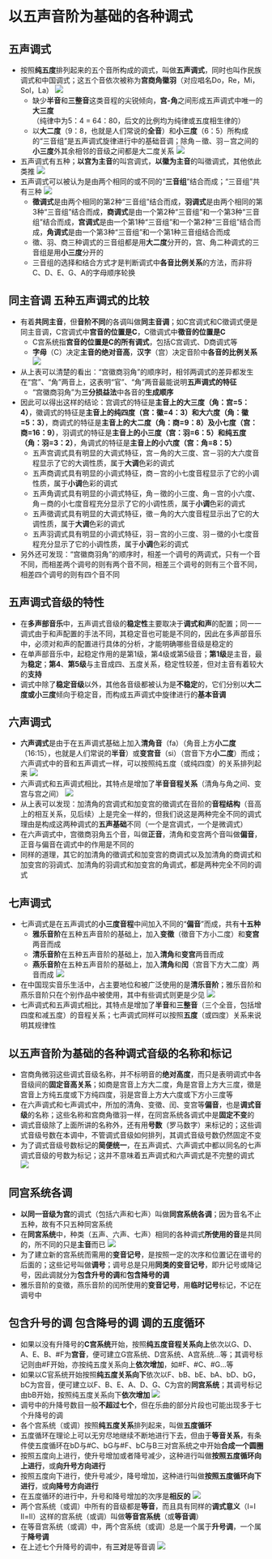 # 以五声音阶为基础的各种调式
## 五声调式
* 按照**纯五度**排列起来的五个音所构成的调式，叫做**五声调式**，同时也叫作民族调式和中国调式；这五个音依次被称为**宫商角徽羽**（对应唱名Do，Re，Mi，Sol，La）
![](../images/五声音阶.jpg)
  * 缺少**半音**和**三整音**这类音程的尖锐倾向，**宫-角**之间形成五声调式中唯一的**大三度**（纯律中为5：4 = 64：80，后文的比例均为纯律或五度相生律的）
  * 以**大二度**（9：8，也就是人们常说的**全音**）和**小三度**（6：5）所构成的“三音组”是五声调式旋律进行中的基础音调；除角－徵、羽－宫之间的**小三度**外其余相邻的音级之间都是大二度关系
![](../images/五声调式音阶.jpg)
* 五声调式有五种；**以宫为主音**的叫宫调式，**以徽为主音**的叫徵调式，其他依此类推
![](../images/五种五声调式.png)
* 五声调式可以被认为是由两个相同的或不同的“**三音组**”结合而成；“三音组”共有三种
![](../images/三音组.png)
  * **徵调式**是由两个相同的第2种“三音组”结合而成，**羽调式**是由两个相同的第3种“三音组”结合而成，**商调式**是由一个第2种“三音组”和一个第3种“三音组”结合而成，**宫调式**是由一个第1种“三音组”和一个第2种“三音组”结合而成，**角调式**是由一个第3种“三音组”和一个第1种三音组结合而成
  * 徵、羽、商三种调式的三音组都是用**大二度**分开的，宫、角二种调式的三音组是用**小三度**分开的
  * 三音组的选择和结合方式才是判断调式中**各音比例关系**的方法，而非将C、D、E、G、A的字母顺序轮换
## 同主音调 五种五声调式的比较
* 有着**共同主音**，但**音阶不同**的各调叫做**同主音调**；如C宫调式和C徵调式便是同主音调，C宫调式中**宫音的位置是C**，C徵调式中**徵音的位置是C**
  * C宫系统指**宫音的位置是C的所有调式**，包括C宫调式、D商调式等
  * **字母**（C）决定**主音的绝对音高**，**汉字**（宫）决定音阶中**各音的比例关系**
![](../images/同主音调.jpg)
* 从上表可以清楚的看出：“宫徽商羽角”的顺序时，相邻两调式的差异都发生在“宫”、“角”两音上，这表明“官”、“角”两音最能说明**五声调式的特征**
  * “宫徽商羽角”为**三分损益法**中各音的**生成顺序**
* 因此可以得出这样的结论：宫调式的特征是**主音上的大三度（角：宫=5：4）**，徽调式的特征是**主音上的纯四度（宫：徽=4：3）和大六度（角：徽=5：3）**，商调式的特征是**主音上的大二度（角：商=9：8）及小七度（宫：商=16：9）**，羽调式的特征是**主音上的小三度（宫：羽=6：5）和纯五度（角：羽=3：2）**，角调式的特征是**主音上的小六度（宫：角=8：5）**
  * 五声宫调式具有明显的大调式特征，宫－角的大三度、宫－羽的大六度音程显示了它的大调性质，属于**大调**色彩的调式
  * 五声商调式具有明显的小调式特征，商－宫的小七度音程显示了它的小调性质，属于**小调**色彩的调式
  * 五声角调式具有明显的小调式特征，角－徵的小三度、角－宫的小六度、角－商的小七度音程充分显示了它的小调性质，属于**小调**色彩的调式
  * 五声徵调式具有明显的大调式特征，徵－角的大六度音程显示出了它的大调性质，属于**大调**色彩的调式
  * 五声羽调式具有明显的小调式特征，羽－宫的小三度、羽－徵的小七度音程充分显示了它的小调性质，属于**小调**色彩的调式
* 另外还可发现：“宫徽商羽角”的顺序时，相差一个调号的两调式，只有一个音不同，而相差两个调号的则有两个音不同，相差三个调号的则有三个音不同，相差四个调号的则有四个音不同
## 五声调式音级的特性
* 在**多声部音乐**中，五声调式音级的**稳定性**主要取决于**调式和声**的配置；同一一调式由于和声配置的手法不同，其稳定音也可能是不同的，因此在多声部音乐中，必须对和声的配置进行具体的分析，才能明确哪些音级是稳定的
* 在单声部音乐中，起稳定作用的是第1级，第4级或第5级音；**第1级**是主音，最为**稳定**；**第4**、**第5级**与主音成四、五度关系，稳定性较差，但对主音有着较大的**支持**
* 调式中除了**稳定音级**以外，其他各音级都被认为是**不稳定**的，它们分别以**大二度或小三度**倾向于稳定音，而构成五声调式中旋律进行的**基本音调**
## 六声调式
* **六声调式**是由于在五声调式基础上加入**清角音**（fa）（角音上方**小二度**（16:15），也就是人们常说的**半音**）或**变宫音**（si）（宫音下方**小二度**）而成；六声调式中的音和五声调式一样，可以按照纯五度（或纯四度）的关系排列起来
![](../images/六声调式.png)
* 六声调式和五声调式相比，其特点是增加了**半音音程关系**（清角与角之间、变宫与宫之间）
![](../images/十种六声调式.jpg)
* 从上表可以发现：加清角的宫调式和加变宫的徵调式在音阶的**音程结构**（音高上的相互关系，见后续）上是完全一样的，但我们说这是两种完全不同的调式理由是构成这两种调式的**五声基础**不同（一个是宫调式，一个是微调式）
* 在六声调式中，宫徵商羽角五个音，叫做**正音**，清角和变宫两个音叫做**偏音**，正音与偏音在调式中的作用是不同的
* 同样的道理，其它的加清角的徵调式和加变宫的商调式以及加清角的商调式和加变宫的羽调式、加清角的羽调式和加变宫的角调式，都是两种完全不同的调式
## 七声调式
* 七声调式是在五声调式的**小三度音程**中间加入不同的“**偏音**”而成，共有**十五种**
  * **雅乐音阶**在五种五声音阶的基础上，加入**变徵**（徵音下方小二度）和**变宫**两音而成
  * **清乐音阶**在五种五声音阶的基础上，加入**清角**和**变宫**两音而成
  * **燕乐音阶**在五种五声音阶的基础上，加入**清角**和**闰**（宫音下方大二度）两音而成
![](../images/七声调式.jpg)
* 在中国现实音乐生活中，占主要地位和被广泛使用的是**清乐音阶**；雅乐音阶和燕乐音阶只在个别作品中被使用，其中有些调式则更是少见
![](../images/雅乐音阶.jpg)
* 七声调式和五声调式相比，其特点是增加了**半音**和**三整音**（三个全音，包括增四度和减五度）的音程关系；七声调式同样可以按照**五度**（或四度）关系来说明其规律性
## 以五声音阶为基础的各种调式音级的名称和标记
* 宫商角微羽这些调式音级名称，并不标明音的**绝对高度**，而只是表明调式中各音级间的**固定音高关系**；如商是宫音上方大二度，角是宫音上方大三度，徵是宫音上方纯五度或下方纯四度，羽是宫音上方大六度或下方小三度等
* 在六声调式和七声调式中，所加的清角、变徵、闰、变宫等**偏音**，也是**调式音级**的名称；这些名称和宫商角徵羽一样，在同宫系统各调式中是**固定不变**的
* 调式音级除了上面所讲的名称外，还有用**号数**（罗马数字）来标记的；这些调式音级号数在本调中，不管调式音级如何排列，其调式音级号数仍然固定不变
* 为了调式音级号数标记的**简便统一**，在五声调式、六声调式中都以同名的七声调式音级的号数为标记；这并不意味着五声调式和六声调式是不完整的调式
![](../images/号数.png)
## 同宫系统各调
* **以同一音级为宫**的调式（包括六声和七声）叫做**同宫系统各调**；因为音名不止五种，故有不只五种同宮系统
* 在**同宮系统**中，种类（五声、六声、七声）相同的各种调式**所使用的音**是共同的，所不同的只是**主音**而已
![](../images/同宫系统.png)
* 为了建立新的宫系统而需用的**变音记号**，是按照一定的次序和位置记在谱号的后面的；这些记号叫做**调号**；调号总是只用**同类的变音记号**，即升记号或降记号，因此调就分为**包含升号的调**和**包含降号的调**
* 雅乐音阶的变徵，燕乐音阶的闰所使用的**变音记号**，用**临时记号**标记，不记在调号中
## 包含升号的调 包含降号的调 调的五度循环
* 如果以没有升降号的**C宫系统**开始，按照**纯五度音程关系向上**依次以G、D、A、E、B、#F为**宫音**，便可建立G宫系统、D宫系统、A宫系统…等；其调号标记则由#F开始，亦按纯五度关系向上**依次增加**，如#F、#C、#G…等
* 如果以C官系统开始按照**纯五度关系向下**依次以F、bB、bE、bA、bD、bG，bC为宫音，便可建立以F、B、E、A、D、G、C为宫的**同宫系统**；其调号标记由bB开始，按照纯五度关系向下**依次增加**
![](../images/调号系统.jpg)
* 调号中的升降号数目一般**不超过七个**，但在乐曲的部分片段也可能出现多于七个升降号的调
* 各个宫系统（或调）按照**纯五度关系**排列起来，叫做**五度循环**
* 五度循环在理论上可以无穷尽地继续不断地进行下去，但由于**等音关系**，有条件使五度循环在bD与#C、bG与#F、bC与B三对宫系统之中开始**合成一个圆圈**
* 按照五度向上进行，使升号增加或者降号减少，这种进行叫做**按照五度循环向上进行**，或**向升号方向进行**
* 按照五度向下进行，使升号减少，降号增加，这种进行叫做**按照五度循环向下进行**，或**向降号方向进行**
* 在五度循环的进行中，升号和降号增加的次序是**相反的**
![](../images/中国五度循环.png)
* 两个宫系统（或调）中所有的音级都是**等音**，而且具有同样的**调式意义**（Ⅰ=Ⅰ Ⅱ=Ⅱ）这样的宫系统（或调）叫做**等音宫系统**（或**等音调**）
* 在等音宫系统（或调）中，两个宫系统（或调）总是一个属于**升号调**，一个属于**降号调**
* 在上述七个升降号的调中，有**三对**是等音调
![](../images/等音宫系统.png)